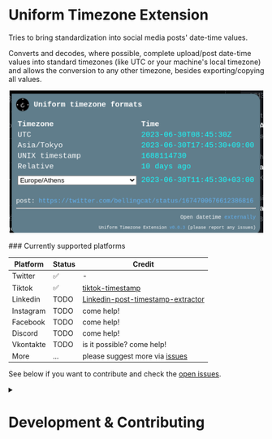 # Uniform Timezone Extension

Tries to bring standardization into social media posts' date-time values.

Converts and decodes, where possible, complete upload/post date-time values into standard timezones (like UTC or your machine's local timezone) and allows the conversion to any other timezone, besides exporting/copying all values.

<p align="center">
<img src="media/screenshot-extension.png" alt="extension preview" width="500px"/>
</p>
### Currently supported platforms

| Platform  | Status | Credit                                                                                               |
| --------- | ------ | ---------------------------------------------------------------------------------------------------- |
| Twitter   | ✅      | -                                                                                                    |
| Tiktok    | ✅      | [tiktok-timestamp](https://bellingcat.github.io/tiktok-timestamp/)                                   |
| Linkedin  | TODO   | [Linkedin-post-timestamp-extractor](https://ollie-boyd.github.io/Linkedin-post-timestamp-extractor/) |
| Instagram | TODO   | come help!                                                                                           |
| Facebook  | TODO   | come help!                                                                                           |
| Discord   | TODO   | come help!                                                                                           |
| Vkontakte | TODO   | is it possible? come help!                                                                           |
| More      | ...    | please suggest more via [issues](https://github.com/bellingcat/uniform-timezone/issues)              |


See below if you want to contribute and check the [open issues](https://github.com/bellingcat/uniform-timezone/issues).

<details><summary><h1>Development & Contributing</h1></summary>




### 🛠 Build locally

1. Checkout the copied repository to your local machine eg. with `git clone https://github.com/my-username/my-awesome-extension/`
1. Run `npm install` to install all required dependencies
1. Run `npm run build`

The build step will create the `distribution` folder, this folder will contain the generated extension.

### 🏃 Run the extension

(optional) Using [web-ext](https://extensionworkshop.com/documentation/develop/getting-started-with-web-ext/) is recommended for automatic reloading and running in a dedicated browser instance. Alternatively you can load the extension manually (see below).

1. Run `npm run watch` to watch for file changes and build continuously
2. Then either [load the extension manually in Chrome](https://www.smashingmagazine.com/2017/04/browser-extension-edge-chrome-firefox-opera-brave-vivaldi/#google-chrome-opera-vivaldi) or [Firefox](https://www.smashingmagazine.com/2017/04/browser-extension-edge-chrome-firefox-opera-brave-vivaldi/#mozilla-firefox) by uploading unpacked extension (you need to manuall click the update button when making changes)
3. OR use [web-ext](https://extensionworkshop.com/documentation/develop/getting-started-with-web-ext/) for autoreloading
   1. run `npm install --global web-ext` (only only for the first time)
   2. In another terminal, run `web-ext run -t chromium`
4. Check that the extension is loaded by going to any of the implemented platforms

### Add a new timezone fixer
To add a new fixer you need:
1. edit [manifest.json](source/manifest.json) `content_scripts` and `web_accessible_resources` to include wildcards for the platform and reference a new content-script file
2. JS logic in the content-script file: see the example for [twitter](source/js/timezone-fixers/twitter.js). Feel free to add additional CSS if needed.
3. If the platform is archivable on archive.org try to add your fixer there as well (see the example for twitter in manifest.json)
4. Test and make a PR with screenshots/notes on implementation if needed

### Publishing (WIP)

It's possible to automatically publish to both the Chrome Web Store and Mozilla Addons at once by adding these secrets on GitHub Actions:

1. `CLIENT_ID`, `CLIENT_SECRET`, and `REFRESH_TOKEN` from [Google APIs][link-cws-keys].
2. `WEB_EXT_API_KEY`, and `WEB_EXT_API_SECRET` from [AMO][link-amo-keys].

Also include `EXTENSION_ID` in the secrets ([how to find it](https://stackoverflow.com/a/8946415/288906)) and add Mozilla’s [`gecko.id`](https://developer.mozilla.org/en-US/docs/Mozilla/Add-ons/WebExtensions/manifest.json/browser_specific_settings) to `manifest.json`.

The GitHub Actions workflow will:

1. Build the extension
2. Create a version number based on the current UTC date time, like [`19.6.16`](https://github.com/fregante/daily-version-action) and sets it in the manifest.json
3. Deploy it to both stores

#### Auto-publishing (WIP)

Thanks to the included [GitHub Action Workflows](.github/workflows), if you set up those secrets in the repo's Settings, the deployment will automatically happen:

- on a schedule, by default [every week](.github/workflows/release.yml) (but only if there are any new commits in the last tag)
- manually, by clicking ["Run workflow"](https://github.blog/changelog/2020-07-06-github-actions-manual-triggers-with-workflow_dispatch/) in the Actions tab.


</details>

